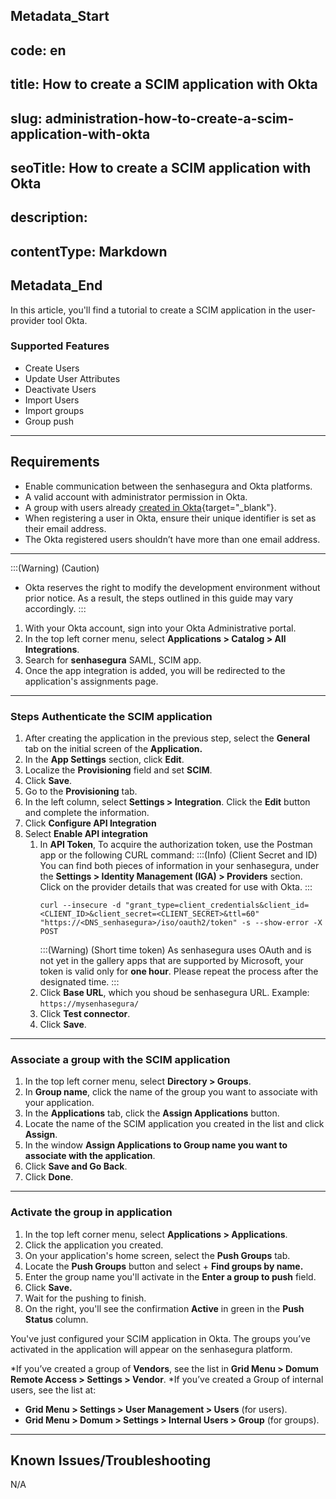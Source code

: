 ## Metadata_Start 
## code: en
## title: How to create a SCIM application with Okta 
## slug: administration-how-to-create-a-scim-application-with-okta 
## seoTitle: How to create a SCIM application with Okta 
## description:  
## contentType: Markdown 
## Metadata_End
In this article, you'll find a tutorial to create a SCIM application in the user-provider tool Okta.

### Supported Features
* Create Users
* Update User Attributes
* Deactivate Users
* Import Users
* Import groups
* Group push

* * *
## Requirements

* Enable communication between the senhasegura and Okta platforms.
* A valid account with administrator permission in Okta.
* A group with users already [created in Okta](https://help.okta.com/asa/en-us/Content/Topics/Adv_Server_Access/docs/setup/create-a-group.htm#:~:text=Open%20the%20Advanced%20Server%20Access%20dashboard.%20Click%20Groups.,the%20group.%20See%20Team%20roles.%20Click%20Create%20Group.){target="_blank"}.
* When registering a user in Okta, ensure their unique identifier is set as their email address.
* The Okta registered users shouldn’t have more than one email address.

* * *

:::(Warning) (Caution)
* Okta reserves the right to modify the development environment without prior notice. As a result, the steps outlined in this guide may vary accordingly.
:::

1. With your Okta account, sign into your Okta Administrative portal. 
2. In the top left corner menu, select **Applications > Catalog > All Integrations**.
3. Search for **senhasegura** SAML, SCIM  app.
4. Once the app integration is added, you will be redirected to the application's assignments page.

* * *

### Steps Authenticate the SCIM application

1. After creating the application in the previous step, select the **General** tab on the initial screen of the **Application.**
2. In the **App Settings** section, click **Edit**.
3. Localize the **Provisioning** field and set **SCIM**.
4. Click **Save**. 
5. Go to the **Provisioning** tab.
6. In the left column, select **Settings > Integration**. Click the **Edit** button and complete the information.
7. Click **Configure API Integration**
8. Select **Enable API integration**
    1. In **API Token**, To acquire the authorization token, use the Postman app or the following CURL command:
        :::(Info) (Client Secret and ID)
         You can find both pieces of information in your senhasegura, under the **Settings > Identity Management (IGA) > Providers** section. Click on the provider details that was created for use with Okta.
        :::
        ```
        curl --insecure -d "grant_type=client_credentials&client_id=<CLIENT_ID>&client_secret=<CLIENT_SECRET>&ttl=60" "https://<DNS_senhasegura>/iso/oauth2/token" -s --show-error -X POST
        ```
        :::(Warning) (Short time token)
        As senhasegura uses OAuth and is not yet in the gallery apps that are supported by Microsoft, your token is valid only for **one hour**. Please repeat the process after the designated time.
        :::
    2. Click **Base URL**, which you shoud be senhasegura URL. Example: ```https://mysenhasegura/```
    3. Click **Test connector**.
    4. Click **Save**.

* * *

### Associate a group with the SCIM application

1. In the top left corner menu, select **Directory > Groups**.
2. In **Group name**, click the name of the group you want to associate with your application.
3. In the **Applications** tab, click the **Assign Applications** button.
4. Locate the name of the SCIM application you created in the list and click **Assign**.
5. In the window **Assign Applications to Group name you want to associate with the application**.
6. Click **Save and Go Back**.
7. Click **Done**.

* * *

### Activate the group in application

1. In the top left corner menu, select **Applications > Applications**.
2. Click the application you created.
3. On your application's home screen, select the **Push Groups** tab.
4. Locate the **Push Groups** button and select + **Find groups by name.**
5. Enter the group name you'll activate in the **Enter a group to push** field.
6. Click **Save.**
7. Wait for the pushing to finish.
8. On the right, you'll see the confirmation **Active** in green in the **Push Status** column.

You've just configured your SCIM application in Okta. The groups you’ve activated in the application will appear on the senhasegura platform.

*If you’ve created a group of **Vendors**, see the list in **Grid Menu > Domum Remote Access > Settings > Vendor**.
*If you’ve created a Group of internal users, see the list at:
* **Grid Menu > Settings > User Management > Users**  (for users).
* **Grid Menu > Domum > Settings > Internal Users > Group**  (for groups).

* * *

## Known Issues/Troubleshooting
N/A


